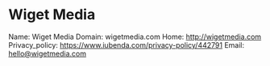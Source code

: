 
# Wiget Media

Name: Wiget Media
Domain: wigetmedia.com
Home: http://wigetmedia.com
Privacy_policy: https://www.iubenda.com/privacy-policy/442791
Email: hello@wigetmedia.com
